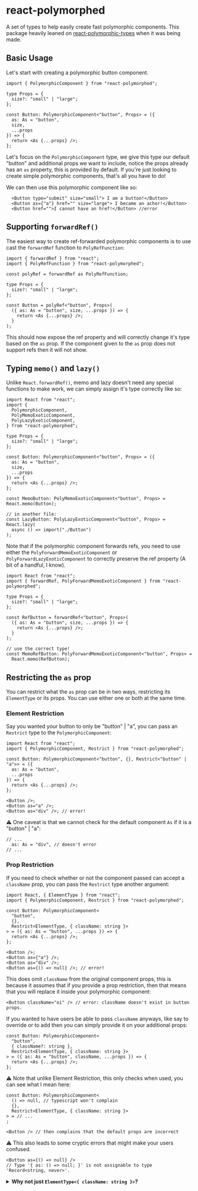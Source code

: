 # react-polymorphed

A set of types to help easily create fast polymorphic components. This package heavily leaned on [react-polymorphic-types](https://github.com/kripod/react-polymorphic-types) when it was being made.

## Basic Usage

Let's start with creating a polymorphic button component.

```tsx
import { PolymorphicComponent } from "react-polymorphed";

type Props = {
  size?: "small" | "large";
};

const Button: PolymorphicComponent<"button", Props> = ({
  as: As = "button",
  size,
  ...props
}) => {
  return <As {...props} />;
};
```

Let's focus on the `PolymorphicComponent` type, we give this type our default "button" and additional props we want to include, notice the props already has an `as` property, this is provided by default. If you're just looking to create simple polymorphic components, that's all you have to do!

We can then use this polymorphic component like so:

```tsx
  <Button type="submit" size="small"> I am a button!</Button>
  <Button as={"a"} href="" size="large"> I became an achor!</Button>
  <Button href="">I cannot have an href!</Button> //error
```

## Supporting `forwardRef()`

The easiest way to create ref-forwarded polymorphic components is to use cast the `forwardRef` function to `PolyRefFunction`:

```tsx
import { forwardRef } from "react";
import { PolyRefFunction } from "react-polymorphed";

const polyRef = forwardRef as PolyRefFunction;

type Props = {
  size?: "small" | "large";
};

const Button = polyRef<"button", Props>(
  ({ as: As = "button", size, ...props }) => {
    return <As {...props} />;
  }
);
```

This should now expose the ref property and will correctly change it's type based on the `as` prop. If the component given to the `as` prop does not support refs then it will not show.

## Typing `memo()` and `lazy()`

Unlike `React.forwardRef()`, memo and lazy doesn't need any special functions to make work, we can simply assign it's type correctly like so:

```tsx
import React from "react";
import {
  PolymorphicComponent,
  PolyMemoExoticComponent,
  PolyLazyExoticComponent,
} from "react-polymorphed";

type Props = {
  size?: "small" | "large";
};

const Button: PolymorphicComponent<"button", Props> = ({
  as: As = "button",
  size,
  ...props
}) => {
  return <As {...props} />;
};

const MemoButton: PolyMemoExoticComponent<"button", Props> = React.memo(Button);

// in another file:
const LazyButton: PolyLazyExoticComponent<"button", Props> = React.lazy(
  async () => import("./Button")
);
```

Note that if the polymorphic component forwards refs, you need to use either the `PolyForwardMemoExoticComponent` or `PolyForwardLazyExoticComponent` to correctly preserve the ref property (A bit of a handful, I know).

```tsx
import React from "react";
import { forwardRef, PolyForwardMemoExoticComponent } from "react-polymorphed";

type Props = {
  size?: "small" | "large";
};

const RefButton = forwardRef<"button", Props>(
  ({ as: As = "button", size, ...props }) => {
    return <As {...props} />;
  }
);

// use the correct type!
const MemoRefButton: PolyForwardMemoExoticComponent<"button", Props> =
  React.memo(RefButton);
```

## Restricting the `as` prop

You can restrict what the `as` prop can be in two ways, restricting its `ElementType` or its props. You can use either one or both at the same time.

### Element Restriction

Say you wanted your button to only be "button" | "a", you can pass an `Restrict` type to the `PolymorphicComponent`:

```tsx
import React from "react";
import { PolymorphicComponent, Restrict } from "react-polymorphed";

const Button: PolymorphicComponent<"button", {}, Restrict<"button" | "a">> = ({
  as: As = "button",
  ...props
}) => {
  return <As {...props} />;
};

<Button />;
<Button as="a" />;
<Button as="div" />; // error!
```

⚠️ One caveat is that we cannot check for the default component `As` if it is a "button" | "a":

```tsx
// ...
  as: As = "div", // doesn't error
// ...
```

### Prop Restriction

If you need to check whether or not the component passed can accept a `className` prop, you can pass the `Restrict` type another argument:

```tsx
import React, { ElementType } from "react";
import { PolymorphicComponent, Restrict } from "react-polymorphed";

const Button: PolymorphicComponent<
  "button",
  {},
  Restrict<ElementType, { className: string }>
> = ({ as: As = "button", ...props }) => {
  return <As {...props} />;
};

<Button />;
<Button as={"a"} />;
<Button as="div" />;
<Button as={() => null} />; // error!
```

This does omit `className` from the original component props, this is because it assumes that if you provide a prop restriction, then that means that you will replace it inside your polymorphic component:

```tsx
<Button className="oi" /> // error: className doesn't exist in button props.
```

If you wanted to have users be able to pass `className` anyways, like say to override or to add then you can simply provide it on your additional props:

```tsx
const Button: PolymorphicComponent<
  "button",
  { className?: string },
  Restrict<ElementType, { className: string }>
> = ({ as: As = "button", className, ...props }) => {
  return <As {...props} />;
};
```

⚠️ Note that unlike Element Restriction, this only checks when used, you can see what I mean here:

```tsx
const Button: PolymorphicComponent<
  () => null, // typescript won't complain
  {},
  Restrict<ElementType, { className: string }>
> = // ...
;

<Button /> // then complains that the default props are incorrect
```

⚠️ This also leads to some cryptic errors that might make your users confused.

```tsx
<Button as={() => null} />
// Type '{ as: () => null; }' is not assignable to type 'Record<string, never>'.
```

<details>
<summary><strong>Why not just <code>ElementType<{ className: string }></code>?</strong></summary>

First off it's quite slow, you can actually try this out by using `Restrict<ElementType<{ className?: string }>>`. There are ways to potentially make this faster like maybe ignoring intrinsic elements and only checking for component types, like this: `Restrict<keyof JSX.IntrinsicElements | ComponentType<{ className?: string }>>`.

But the next problem is this:

```tsx
type A = (props: {}) = any;
type B = (props: { className?: string }) => any;

type C = A extends B ? true : never; // true!
```

the type of `{}` extends `{ className?: string }`, and that's because `className` is optional, so what if we make it not optional:

```tsx
type A = (props: {}) => any;
type B = (props: { className: string }) => any;

type C = A extends B ? true : never; // never!
// but then
type D = (props: { className?: string }) => any;
type E = D extends B ? true : never; // never!
```

clearly type of `D` does support being passed a `className` prop but it doesn't extend `B`! I'll stop here as there could be more weird edge-cases, plus this is just one property `className`. So because of these interactions, I decided to just check if the props are valid using `ValidateProps`.

</details>
